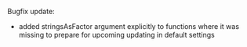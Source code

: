 Bugfix update:

- added stringsAsFactor argument explicitly to functions where it was missing to prepare for upcoming updating in default settings

